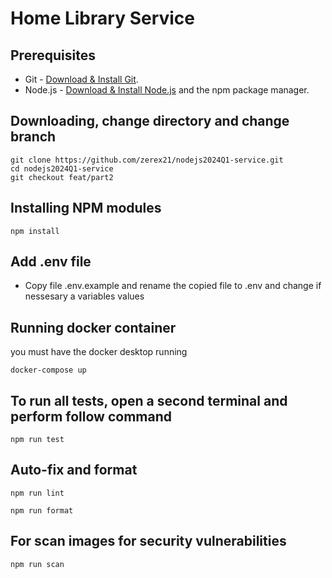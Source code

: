# Home Library Service

## Prerequisites

- Git - [Download & Install Git](https://git-scm.com/downloads).
- Node.js - [Download & Install Node.js](https://nodejs.org/en/download/) and the npm package manager.

## Downloading, change directory and change branch

```
git clone https://github.com/zerex21/nodejs2024Q1-service.git
cd nodejs2024Q1-service
git checkout feat/part2
```

## Installing NPM modules

```
npm install
```

## Add .env file

- Copy file .env.example and rename the copied file to .env and change if nessesary a variables values

## Running docker container

you must have the docker desktop running

```
docker-compose up
```

## To run all tests, open a second terminal and perform follow command

```
npm run test
```

## Auto-fix and format

```
npm run lint
```

```
npm run format
```

## For scan images for security vulnerabilities

```
npm run scan

```

